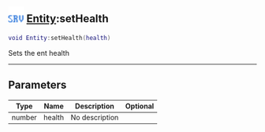 ## <img src="../../.gitbook/assets/server.png" width="32" height="32" /> [Entity](../entity/README.md):setHealth

```lua
void Entity:setHealth(health)
```

Sets the ent health<br>

-----------------
## Parameters

| Type   | Name | Description | Optional |
| ------ | ---- | ----------- | -------: |
| number | health | No description |  |

